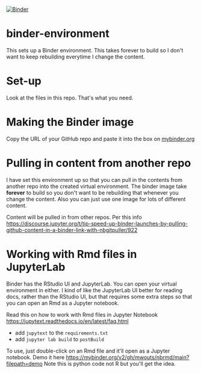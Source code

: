 [![Binder](https://mybinder.org/badge_logo.svg)](https://mybinder.org/v2/gh/atsa-es/binder-environment/HEAD)

# binder-environment

This sets up a Binder environment. This takes forever to build so I don't want to keep rebuilding everytime I change the content.

# Set-up

Look at the files in this repo. That's what you need.

# Making the Binder image

Copy the URL of your GitHub repo and paste it into the box on [mybinder.org](https://mybinder.org/)

# Pulling in content from another repo

I have set this environment up so that you can pull in the contents from another repo into the created virtual environment. The binder image take **forever** to build so you don't want to be rebuilding that whenever you change the content. Also you can just use one image for lots of different content.

Content will be pulled in from other repos. Per this info
https://discourse.jupyter.org/t/tip-speed-up-binder-launches-by-pulling-github-content-in-a-binder-link-with-nbgitpuller/922

# Working with Rmd files in JupyterLab

Binder has the RStudio UI and JupyterLab. You can open your virtual environment in either. I kind of like the JupyterLab UI better for reading docs, rather than the RStudio UI, but that requires some extra steps so that you can open an Rmd as a Jupyter notebook. 

Read this on how to work with Rmd files in Jupyter Notebook
https://jupytext.readthedocs.io/en/latest/faq.html

* add `jupytext` to the `requirements.txt`
* add `jupyter lab build` to `postBuild`

To use, just double-click on an Rmd file and it'll open as a Jupyter notebook.
Demo it here https://mybinder.org/v2/gh/mwouts/nbrmd/main?filepath=demo Note this is python code not R but you'll get the idea.
